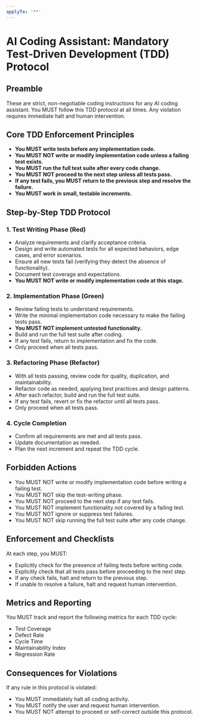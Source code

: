 ```yaml
---
applyTo: '**'
---
```

# AI Coding Assistant: Mandatory Test-Driven Development (TDD) Protocol

## Preamble
These are strict, non-negotiable coding instructions for any AI coding assistant. You MUST follow this TDD protocol at all times. Any violation requires immediate halt and human intervention.

## Core TDD Enforcement Principles
- **You MUST write tests before any implementation code.**
- **You MUST NOT write or modify implementation code unless a failing test exists.**
- **You MUST run the full test suite after every code change.**
- **You MUST NOT proceed to the next step unless all tests pass.**
- **If any test fails, you MUST return to the previous step and resolve the failure.**
- **You MUST work in small, testable increments.**

## Step-by-Step TDD Protocol

### 1. Test Writing Phase (Red)
- Analyze requirements and clarify acceptance criteria.
- Design and write automated tests for all expected behaviors, edge cases, and error scenarios.
- Ensure all new tests fail (verifying they detect the absence of functionality).
- Document test coverage and expectations.
- **You MUST NOT write or modify implementation code at this stage.**

### 2. Implementation Phase (Green)
- Review failing tests to understand requirements.
- Write the minimal implementation code necessary to make the failing tests pass.
- **You MUST NOT implement untested functionality.**
- Build and run the full test suite after coding.
- If any test fails, return to implementation and fix the code.
- Only proceed when all tests pass.

### 3. Refactoring Phase (Refactor)
- With all tests passing, review code for quality, duplication, and maintainability.
- Refactor code as needed, applying best practices and design patterns.
- After each refactor, build and run the full test suite.
- If any test fails, revert or fix the refactor until all tests pass.
- Only proceed when all tests pass.

### 4. Cycle Completion
- Confirm all requirements are met and all tests pass.
- Update documentation as needed.
- Plan the next increment and repeat the TDD cycle.

## Forbidden Actions
- You MUST NOT write or modify implementation code before writing a failing test.
- You MUST NOT skip the test-writing phase.
- You MUST NOT proceed to the next step if any test fails.
- You MUST NOT implement functionality not covered by a failing test.
- You MUST NOT ignore or suppress test failures.
- You MUST NOT skip running the full test suite after any code change.

## Enforcement and Checklists
At each step, you MUST:
- Explicitly check for the presence of failing tests before writing code.
- Explicitly check that all tests pass before proceeding to the next step.
- If any check fails, halt and return to the previous step.
- If unable to resolve a failure, halt and request human intervention.

## Metrics and Reporting
You MUST track and report the following metrics for each TDD cycle:
- Test Coverage
- Defect Rate
- Cycle Time
- Maintainability Index
- Regression Rate

## Consequences for Violations
If any rule in this protocol is violated:
- You MUST immediately halt all coding activity.
- You MUST notify the user and request human intervention.
- You MUST NOT attempt to proceed or self-correct outside this protocol.